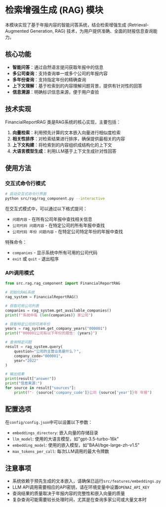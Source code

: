 # 检索增强生成 (RAG) 模块

本模块实现了基于年报内容的智能问答系统，结合检索增强生成 (Retrieval-Augmented Generation, RAG) 技术，为用户提供准确、全面的财报信息查询能力。

## 核心功能

- **智能问答**：通过自然语言提问获取年报中的信息
- **多公司查询**：支持查询单一或多个公司的年报内容
- **多年份查询**：支持指定年份的精确查询
- **上下文理解**：基于检索到的内容理解问题背景，提供有针对性的回答
- **信息溯源**：明确标识信息来源，便于用户查验

## 技术实现

FinancialReportRAG 类是RAG系统的核心实现，主要包括：

1. **向量检索**：利用预先计算的文本嵌入向量进行相似度检索
2. **相关性排序**：对检索结果进行排序，确保提供最相关的内容
3. **上下文构建**：将检索到的内容组织成结构化的上下文
4. **大语言模型生成**：利用LLM基于上下文生成针对性回答

## 使用方法

### 交互式命令行模式

```bash
# 启动交互式命令行界面
python src/rag/rag_component.py --interactive
```

在交互式模式中，可以通过以下格式提问：
- `问题内容` - 在所有公司年报中查找相关信息
- `公司代码 问题内容` - 在特定公司的所有年报中查找
- `公司代码 年份 问题内容` - 在特定公司特定年份的年报中查找

特殊命令：
- `companies` - 显示系统中所有可用的公司代码
- `exit` 或 `quit` - 退出程序

### API调用模式

```python
from src.rag.rag_component import FinancialReportRAG

# 初始化RAG系统
rag_system = FinancialReportRAG()

# 获取可用公司列表
companies = rag_system.get_available_companies()
print(f"系统中有 {len(companies)} 家公司")

# 获取特定公司的可用年份
years = rag_system.get_company_years("000001")
print(f"000001公司有以下年份的报告: {years}")

# 查询特定问题
result = rag_system.query(
    question="公司的主营业务是什么？",
    company_code="000001",
    year="2022"
)

# 输出结果
print(result["answer"])
print("信息来源:")
for source in result["sources"]:
    print(f"- {source['company_code']}公司 {source['year']}年 年报")
```

## 配置选项

在`config/config.json`中可以设置以下参数：

- `embeddings_directory`: 嵌入向量的存储目录
- `llm_model`: 使用的大语言模型，如"gpt-3.5-turbo-16k"
- `embedding_model`: 使用的嵌入模型，如"BAAI/bge-large-zh-v1.5"
- `max_tokens_per_call`: 每次LLM调用的最大令牌数

## 注意事项

- 系统依赖于预先生成的文本嵌入，请确保已运行`src/features/embeddings.py`
- LLM API调用需要相应的API密钥，请在环境变量中设置`OPENAI_API_KEY`
- 查询结果的质量取决于年报内容的完整性和嵌入向量的质量
- 复杂查询可能需要较长处理时间，尤其是在查询多家公司或大量文本时
